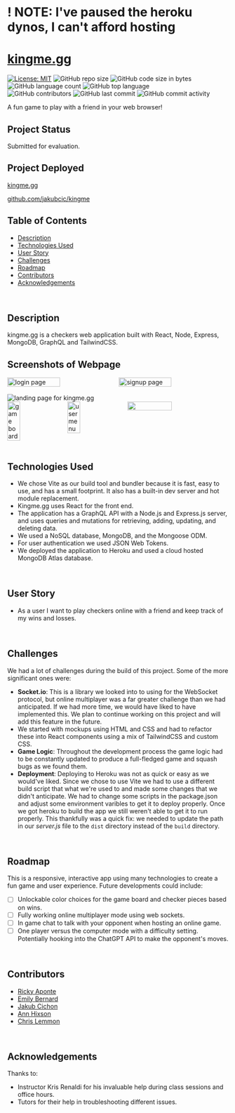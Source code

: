 # ! NOTE: I've paused the heroku dynos, I can't afford hosting
# [kingme.gg](https://kingme.gg/)

[![License: MIT](https://img.shields.io/badge/License-MIT-yellow.svg)](https://opensource.org/licenses/MIT)
![GitHub repo size](https://img.shields.io/github/repo-size/jakubcic/kingme)
![GitHub code size in bytes](https://img.shields.io/github/languages/code-size/jakubcic/kingme)
![GitHub language count](https://img.shields.io/github/languages/count/jakubcic/kingme)
![GitHub top language](https://img.shields.io/github/languages/top/jakubcic/kingme)
<br>
![GitHub contributors](https://img.shields.io/github/contributors/jakubcic/kingme)
![GitHub last commit](https://img.shields.io/github/last-commit/jakubcic/kingme)
![GitHub commit activity](https://img.shields.io/github/commit-activity/m/jakubcic/kingme)
<br>

A fun game to play with a friend in your web browser!
<br>


## Project Status
Submitted for evaluation.
<br>

## Project Deployed
[kingme.gg](https://kingme.gg/)

[github.com/jakubcic/kingme](https://github.com/jakubcic/kingme)
<br>

## Table of Contents
* [Description](#description)
* [Technologies Used](#technologies-used)
* [User Story](#user-story)
* [Challenges](#challenges)
* [Roadmap](#roadmap)
* [Contributors](#contributors)
* [Acknowledgements](#acknowledgements)
<br>

## Description
kingme.gg is a checkers web application built with React, Node, Express, MongoDB, GraphQL and TailwindCSS.

## Screenshots of Webpage
<span style="display: flex; justify-content: space-between; width: 99%">
	<img src="pics/login.png" alt="login page" width="49%" />
	<img src="pics/signup.png" alt="signup page" width="49%" />
</span>
<br>
<img src="pics/landing-page.png" alt="landing page for kingme.gg" >
<span style="display: flex; justify-content: space-between; width: 99%;">
	<img src="pics/game-board.png" alt="game board" width=24% stlye="margin: 5px" />
	<img src="pics/user-menu.png" alt="user menu" width=24% stlye="margin: 5px" />
	<img src="pics/user-wins.png" width=45% stlye="margin: 10px" />
</span>
<br>


## Technologies Used
<ul>
<li>We chose Vite as our build tool and bundler because it is fast, easy to use, and has a small footprint. It also has a built-in dev server and hot module replacement.
<li>Kingme.gg uses React for the front end.
<li>The application has a GraphQL API with a Node.js and Express.js server, and uses queries and mutations for retrieving, adding, updating, and deleting data.
<li>We used a NoSQL database, MongoDB, and the Mongoose ODM.
<li>For user authentication we used JSON Web Tokens.
<li>We deployed the application to Heroku and used a cloud hosted MongoDB Atlas database.
</ul>
<br>

## User Story
<ul>
<li>As a user I want to play checkers online with a friend and keep track of my wins and losses.
</ul>
<br>


## Challenges
We had a lot of challenges during the build of this project. Some of the more significant ones were:

 - **Socket.io**: This is a library we looked into to using for the WebSocket protocol, but online multiplayer was a far greater challenge than we had anticipated. If we had more time, we would have liked to have implemented this. We plan to continue working on this project and will add this feature in the future.
 - We started with mockups using HTML and CSS and had to refactor these into React components using a mix of TailwindCSS and custom CSS.
 - **Game Logic**: Throughout the development process the game logic had to be constantly updated to produce a full-fledged game and squash bugs as we found them.
 - **Deployment**: Deploying to Heroku was not as quick or easy as we would've liked. Since we chose to use Vite we had to use a different build script that what we're used to and made some changes that we didn't anticipate. We had to change some scripts in the package.json and adjust some environment varibles to get it to deploy properly. Once we got heroku to build the app we still weren't able to get it to run properly. This thankfully was a quick fix: we needed to update the path in our *server.js* file to the `dist` directory instead of the `build` directory.
<br>

## Roadmap
This is a responsive, interactive app using many technologies to create a fun game and user experience. Future developments could include:

- [ ] Unlockable color choices for the game board and checker pieces based on wins.
- [ ] Fully working online multiplayer mode using web sockets.
- [ ] In game chat to talk with your opponent when hosting an online game.
- [ ] One player versus the computer mode with a difficulty setting. Potentially hooking into the ChatGPT API to make the opponent's moves.
<br>


## Contributors
- [Ricky Aponte](https://github.com/Eaponte24)
- [Emily Bernard](https://github.com/EmilyBernard )
- [Jakub Cichon](https://github.com/jakubcic)
- [Ann Hixson](https://github.com/AnnHixson)
- [Chris Lemmon](https://github.com/theLemmonade)
<br>

## Acknowledgements
Thanks to:
- Instructor Kris Renaldi for his invaluable help during class sessions and office hours.
- Tutors for their help in troubleshooting different issues.
